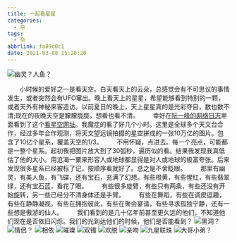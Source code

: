 ```yaml
---
title: 一起看星星
categories:
  - 杂
tags:
  - 杂
abbrlink: fa89c0c1
date: 2021-03-08 15:28:20
---
```

![幽灵？人鱼？](https://i.loli.net/2021/03/08/8G6ODBE3FbZa4U2.png)
<!-- less -->
&emsp;&emsp;小时候的爱好之一是看天空。白天看天上的云朵，总感觉会有不可思议的事情发生，或者突然会有UFO窜出。晚上看天上的星星，希望能够看到特别的一颗，或者天外有神秘来客造访。以前夏日的晚上，天上星星真的是光彩夺目，数也数不清;现在的夜晚天空是朦朦胧胧，想看也看不清。
&emsp;&emsp;幸好在[阮一峰的网络日志](http://ruanyifeng.com)里面看到了这个[看星空网址](https://viewer.legacysurvey.org)。我魔症的看了好几个小时。这里是全球多个天文台合作，经过多年合作观测，将天文望远镜拍摄的星空拼成的一张10万亿的图片。包含了10亿个星系，覆盖天空的1/3。
&emsp;&emsp;不用怀疑，点进去。每一个亮点，可能都是一整个星系。起初我把图片放大到了30弧秒，遍历似的看。结果我发现我真低估了他的大小。用沧海一粟来形容人或地球都显得是对人或地球的极富夸张。后来发现很多星系已经被标了记，按顺序看就好了。总之是不舍眨眼。
&emsp;&emsp;那里有幽灵，有美人鱼，有飞碟，还有宝石，充满了幻想。有些橙黄，有些惺红，有些翡翠绿，还有宝石蓝，看花了眼。
&emsp;&emsp;有些很多旋臂，有些只有两条，有些还没有开始旋转，另一些已经分不清身体还是手臂。
&emsp;&emsp;有些在舞蹈，有些在调皮逗趣，有些在静静凝视，有些在拥抱彼此，有些在聚会宴请，有些寻求孤独宁静，还有一些想是傲游的仙人。
&emsp;&emsp;我们看到的是几十亿年前甚至更久远的他们，不知道他们现在是否依旧闪烁。我们的光到达他们的时候，他们是否能看到？
![黑洞？](https://i.loli.net/2021/03/08/DBtUqGVew1lWgQC.png)
![情侣？](https://i.loli.net/2021/03/08/1IuxsGyWAJTjQnl.png)
![相依](https://i.loli.net/2021/03/08/SqhYyJQCXEBn8wT.png)
![璀璨](https://i.loli.net/2021/03/08/9x3fXmA4z2tErQ1.png)
![双镯](https://i.loli.net/2021/03/08/pVBg48UefoGtSNZ.png)
![欢脱](https://i.loli.net/2021/03/08/7bj8uQZ5rI9UdBs.png)
![亲吻](https://i.loli.net/2021/03/08/F46WaDXx5qweZBG.png)
![九星联珠](star-ling.png)
![大哥小弟？](https://i.loli.net/2021/03/08/4cuZhPki853Te6U.png)
